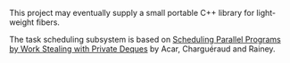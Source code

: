 This project may eventually supply a small portable C++ library for light-weight fibers.

The task scheduling subsystem is based on [Scheduling Parallel Programs by Work Stealing with Private Deques](http://www.chargueraud.org/research/2013/ppopp/full.pdf) by Acar, Charguéraud and Rainey.
